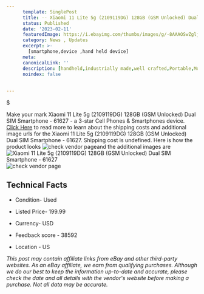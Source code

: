 ```yaml
---
      template: SinglePost
      title: -- Xiaomi 11 Lite 5g (2109119DG) 128GB (GSM Unlocked) Dual SIM Smartphone - 61627
      status: Published
      date: '2023-02-11'
      featuredImage: https://i.ebayimg.com/thumbs/images/g/-8AAAOSwZgljrf4q/s-l225.jpg
      category: News , Updates
      excerpt: >-
        [smartphone,device ,hand held device]
      meta:
      canonicalLink: ''
      description: [handheld,industrially made,well crafted,Portable,Mobile,Compact,Convenient,Lightweight,Maneuverable,Man-portable,Miniature,Carriable,Hand-held,Light,Holdable,Transportable,Mobile device,Pocket-sized,On-the-go,Wireless,Cordless,Compact size,Convenient size, smartphone,device ,hand held device]
      noindex: false
      
        
---
```

$

Make your mark Xiaomi 11 Lite 5g (2109119DG) 128GB (GSM Unlocked) Dual SIM Smartphone - 61627 - a 3-star Cell Phones & Smartphones device. [Click Here](https://www.ebay.com/itm/134402091007?hash=item1f4afd27ff%3Ag%3A-8AAAOSwZgljrf4q&mkevt=1&mkcid=1&mkrid=711-53200-19255-0&campid=%253CePNCampaignId%253E&customid=%253CreferenceId%253E&toolid=10049) to read more to learn about the shipping costs and additional image urls for the Xiaomi 11 Lite 5g (2109119DG) 128GB (GSM Unlocked) Dual SIM Smartphone - 61627. Shipping cost is undefined. Here is how the product looks ![check vendor page](https://i.ebayimg.com/thumbs/images/g/-8AAAOSwZgljrf4q/s-l225.jpg)and the additional images are![Xiaomi 11 Lite 5g (2109119DG) 128GB (GSM Unlocked) Dual SIM Smartphone - 61627](https://i.ebayimg.com/images/g/-8AAAOSwZgljrf4q/s-l1600.jpg)![check vendor page](https://origin-galleryplus.ebayimg.com/ws/web/134402091007_2_0_1/225x225.jpg,https://origin-galleryplus.ebayimg.com/ws/web/134402091007_3_0_1/225x225.jpg,https://origin-galleryplus.ebayimg.com/ws/web/134402091007_4_0_1/225x225.jpg,https://origin-galleryplus.ebayimg.com/ws/web/134402091007_5_0_1/225x225.jpg,https://origin-galleryplus.ebayimg.com/ws/web/134402091007_6_0_1/225x225.jpg,https://origin-galleryplus.ebayimg.com/ws/web/134402091007_7_0_1/225x225.jpg,https://origin-galleryplus.ebayimg.com/ws/web/134402091007_8_0_1/225x225.jpg)



 ## Technical Facts 



     
      

 - Condition- Used 


      

 - Listed Price- 199.99 


      

 - Currency- USD 


      

 - Feedback score - 38592 


      

 - Location - US 


      
      

 *_This post may contain affiliate links from eBay and other third-party websites. As an eBay affiliate, we earn from qualifying purchases. Although we do our best to keep the information up-to-date and accurate, please check the date and all details with the vendor's website before making a purchase. Not all data may be accurate._*






